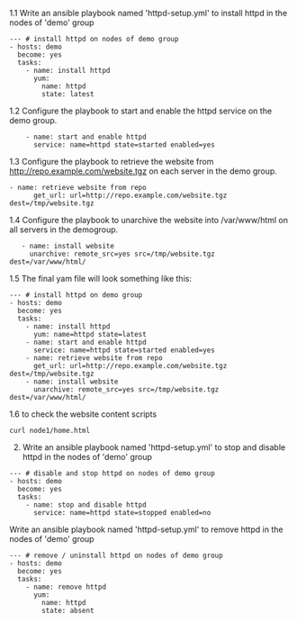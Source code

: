 1.1 Write an ansible playbook named 'httpd-setup.yml' to install httpd in the nodes of 'demo' group

```
--- # install httpd on nodes of demo group
- hosts: demo
  become: yes
  tasks:
    - name: install httpd
      yum:
        name: httpd
        state: latest
```

1.2 Configure the playbook to start and enable the httpd service on the demo group.
```
    - name: start and enable httpd
      service: name=httpd state=started enabled=yes
```

1.3 Configure the playbook to retrieve the website from http://repo.example.com/website.tgz on each server in the demo group.
```
- name: retrieve website from repo
      get_url: url=http://repo.example.com/website.tgz dest=/tmp/website.tgz
```

1.4 Configure the playbook to unarchive the website into /var/www/html on all servers in the demogroup.
 ```
    - name: install website
      unarchive: remote_src=yes src=/tmp/website.tgz dest=/var/www/html/
```

1.5 The final yam file will look something like this:
```
--- # install httpd on demo group
- hosts: demo
  become: yes
  tasks:
    - name: install httpd
      yum: name=httpd state=latest
    - name: start and enable httpd
      service: name=httpd state=started enabled=yes
    - name: retrieve website from repo
      get_url: url=http://repo.example.com/website.tgz dest=/tmp/website.tgz
    - name: install website
      unarchive: remote_src=yes src=/tmp/website.tgz dest=/var/www/html/
```

1.6 to check the website content scripts
```
curl node1/home.html
```

2. Write an ansible playbook named 'httpd-setup.yml' to stop and disable httpd in the nodes of 'demo' group
```
--- # disable and stop httpd on nodes of demo group
- hosts: demo
  become: yes
  tasks:
    - name: stop and disable httpd
      service: name=httpd state=stopped enabled=no
  ```

Write an ansible playbook named 'httpd-setup.yml' to remove httpd in the nodes of 'demo' group
```
--- # remove / uninstall httpd on nodes of demo group
- hosts: demo
  become: yes
  tasks:
    - name: remove httpd
      yum:
        name: httpd
        state: absent
```

